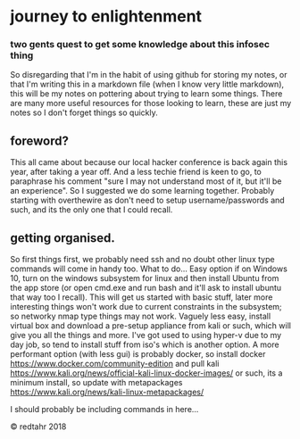 # journey to enlightenment
### two gents quest to get some knowledge about this infosec thing

So disregarding that I'm in the habit of using github for storing my notes,
or that I'm writing this in a markdown file (when I know very little markdown),
this will be my notes on pottering about trying to learn some things.
There are many more useful resources for those looking to learn, these are 
just my notes so I don't forget things so quickly.

## foreword?

This all came about because our local hacker conference is back again this
year, after taking a year off. And a less techie friend is keen to go,
to paraphrase his comment "sure I may not understand most of it, 
but it'll be an experience".
So I suggested we do some learning together.
Probably starting with overthewire as don't need to setup username/passwords
and such, and its the only one that I could recall.

## getting organised.

So first things first, we probably need ssh and no doubt other linux type
commands will come in handy too. What to do...
Easy option if on Windows 10, turn on the windows subsystem for linux 
and then install Ubuntu from the app store (or open cmd.exe and run bash
and it'll ask to install ubuntu that way too I recall). This will get
us started with basic stuff, later more interesting things won't work
due to current constraints in the subsystem; so networky nmap type
things may not work.
Vaguely less easy, install virtual box and download a pre-setup appliance
from kali or such, which will give you all the things and more.
I've got used to using hyper-v due to my day job, so tend to install stuff
from iso's which is another option.
A more performant option (with less gui) is probably docker, 
so install docker <https://www.docker.com/community-edition> 
and pull kali <https://www.kali.org/news/official-kali-linux-docker-images/> 
or such, its a minimum install, 
so update with metapackages <https://www.kali.org/news/kali-linux-metapackages/>

I should probably be including commands in here...




© redtahr 2018
